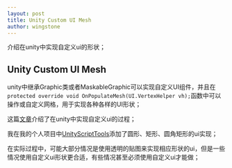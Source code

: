 ```yaml
---
layout: post
title: Unity Custom UI Mesh
author: wingstone
---
```


介绍在unity中实现自定义ui的形状；

## Unity Custom UI Mesh

unity中继承Graphic类或者MaskableGraphic可以实现自定义UI组件，并且在`protected override void OnPopulateMesh(UI.VertexHelper vh);`函数中可以操作或自定义网格，用于实现各种各样的UI形状；

这篇[文章](https://www.hallgrimgames.com/blog/2018/11/25/custom-unity-ui-meshes)介绍了在unity中实现自定义ui的过程；

我在我的个人项目中[UnityScriptTools](https://github.com/wingstone/UnityScriptTools)添加了圆形、矩形、圆角矩形的ui实现；

在实际过程中，可能大部分情况是使用透明的贴图来实现相应形状的ui，但是一些情况使用自定义ui形状更合适，有些情况甚至必须使用自定义ui才能做；